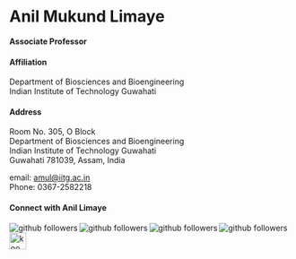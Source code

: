 # Anil Mukund Limaye
**Associate Professor**

#### Affiliation
Department of Biosciences and Bioengineering</br>
Indian Institute of Technology Guwahati</p>

#### Address

Room No. 305, O Block</br>
Department of Biosciences and Bioengineering</br>
Indian Institute of Technology Guwahati</br>
Guwahati 781039, Assam, India</p>

email: amul@iitg.ac.in</br>
Phone: 0367-2582218

#### Connect with Anil Limaye

[<img align="left" alt="github followers" src="https://img.shields.io/github/followers/molendolab?color=white&label=facebook&logo=facebook&logoColor=blue&style=social" />][facebook]
[<img align="left" alt="github followers" src="https://img.shields.io/github/followers/molendolab?color=white&label=twitter&logo=twitter&logoColor=blue&style=social" />][twitter]
[<img align="left" alt="github followers" src="https://img.shields.io/github/followers/molendolab?color=white&label=linkedin&logo=linkedin&logoColor=blue&style=social" />][linkedin]
[<img align="left" alt="github followers" src="https://img.shields.io/github/followers/molendolab?color=white&label=github&logo=github&logoColor=blue&style=social" />][github]
[<img align="left" alt="koo link" width="30px" src="https://www.kooapp.com/img/logoSolidOutline.png" />][koo]


[github]: https://github.com/molendolab
[facebook]: https://www.facebook.com/limaye.anil/
[linkedin]: https://www.linkedin.com/in/anil-limaye-472a6a52/
[twitter]: https://twitter.com/limaye_mukund
[koo]: https://www.kooapp.com/profile/anillimaye
